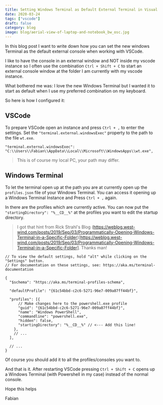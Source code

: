 ```yaml
---
title: Setting Windows Terminal as Default External Terminal in Visual Studio Code
date: 2020-03-24
tags: ["vscode"]
draft: false
category: blog
image: blog/aerial-view-of-laptop-and-notebook_bw_osc.jpg
---
```


In this blog post I want to write down how you can set the new windows Terminal as the default external console when working with VSCode.

I like to have the console in an external window and NOT inside my vscode instance so I often use the combination `Ctrl + Shift + C` to start an external console window at the folder I am currently with my vscode instance.

What bothered me was: I love the new Windows Terminal but I wanted it to start as default when I use my preferred combination on my keyboard.

So here is how I configured it:

## VSCode

To prepare VSCode open an instance and press `Ctrl + ,` to enter the settings. Set the `"terminal.external.windowsExec"` property to the path to the file `wt.exe`.

```
"terminal.external.windowsExec": "C:\\Users\\Fabian\\AppData\\Local\\Microsoft\\WindowsApps\\wt.exe",
```

> This is of course my local PC, your path may differ.

## Windows Terminal

To let the terminal open up at the path you are at currently open up the `profiles.json` file of your Windows Terminal. You can access it opening up a Windows Terminal Instance and Press `Ctrl + ,` again.

In there are the profiles which are currently active. You can now put the `"startingDirectory": "%__CD__%"` at the profiles you want to edit the startup directory.

> I got that hint from Rick Strahl's Blog (https://weblog.west-wind.com/posts/2019/Sep/03/Programmatically-Opening-Windows-Terminal-in-a-Specific-Folder)[https://weblog.west-wind.com/posts/2019/Sep/03/Programmatically-Opening-Windows-Terminal-in-a-Specific-Folder]. Thanks man!

```
// To view the default settings, hold "alt" while clicking on the "Settings" button.
// For documentation on these settings, see: https://aka.ms/terminal-documentation

{
  "$schema": "https://aka.ms/terminal-profiles-schema",

  "defaultProfile": "{61c54bbd-c2c6-5271-96e7-009a87ff44bf}",

  "profiles": [{
      // Make changes here to the powershell.exe profile
      "guid": "{61c54bbd-c2c6-5271-96e7-009a87ff44bf}",
      "name": "Windows PowerShell",
      "commandline": "powershell.exe",
      "hidden": false,
      "startingDirectory": "%__CD__%" // <--- Add this line!
    },
    // ...
  ],

  // ...
}
```

Of course you should add it to all the profiles/consoles you want to.

And that is it. After restarting VSCode pressing `Ctrl + Shift + C` opens up a Windows Terminal (with Powershell in my case) instead of the normal console.

Hope this helps

Fabian
